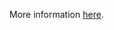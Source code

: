 More information [here](https://docs.bridgecrew.io/docs/ensure-that-dynamodb-tables-are-encrypted).
